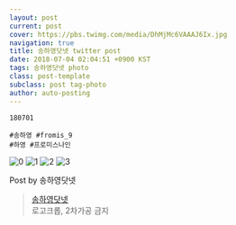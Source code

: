 ```yaml
---
layout: post
current: post
cover: https://pbs.twimg.com/media/DhMjMc6VAAAJ6Ix.jpg
navigation: true
title: 송하영닷넷 twitter post
date: 2018-07-04 02:04:51 +0900 KST
tags: 송하영닷넷 photo
class: post-template
subclass: post tag-photo
author: auto-posting
---
```


```  
180701   
  
#송하영 #fromis_9  
#하영 #프로미스나인  

```

![0](https://pbs.twimg.com/media/DhMjGcNVAAAoU9Q.jpg)
![1](https://pbs.twimg.com/media/DhMjHXuVAAA5oaG.jpg)
![2](https://pbs.twimg.com/media/DhMjJ4PV4AEiIOq.jpg)
![3](https://pbs.twimg.com/media/DhMjMc6VAAAJ6Ix.jpg)


Post by 송하영닷넷

> [송하영닷넷](https://twitter.com/970929_net)  
  로고크롭, 2차가공 금지